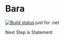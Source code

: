 # Bara
[![Build status](https://ci.appveyor.com/api/projects/status/w20ms4cct4nyl5ar/branch/master?svg=true)](https://ci.appveyor.com/project/RocherKong/bara/branch/master)
just for .net


Next Step is Statement 

